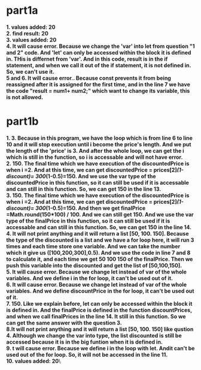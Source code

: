 # part1a 
**1. values added:  20**\
**2. find result:  20**\
**3. values added:  20**\
**4. It will cause error. Because we change the 'var' into let from question "1 and 2" code. And 'let' can only be accessed within the block it is defined in. THis is differnet from 'var'. And in this code, result is in the if statement, and when we call it out of the if statement, it is not defined in. So, we can't use it.**\
**5 and 6. It will cause error.. Because const prevents it from being reassigned after it is assigned for the first time, and in the line 7 we have the code "result = num1+ num2;" which want to change its variable, this is not allowed.**
# part1b
**1. 3. Because in this program, we have the loop which is from line 6 to line 10 and it will stop execution until i become the price's length. And we put the length of the 'price' is 3. And after the whole loop, we can get the i which is still in the function, so i is accessable and will not have error.**\
**2. 150. The final time which we have execution of the discountedPrice is when i =2. And at this time, we can get discountedPrice = prices[2]*(1-discount)= 300*(1-0.5)=150. And we use the var type of the discountedPrice in this function, so it can still be used if it is accessable and can still in this function. So, we can get 150 in the line 13.**\
**3. 150. The final time which we have execution of the discountedPrice is when i =2. And at this time, we can get discountedPrice = prices[2]*(1-discount)= 300*(1-0.5)=150. And then we get finalPrice =Math.round(150*100) / 100. And we can still get 150. And we use the var type of the finalPrice in this function, so it can still be used if it is accessable and can still in this function. So, we can get 150 in the line 14.**\
**4. It will not print anything and it will return a list [50, 100. 150]. Because the type of the discounted is a list and we have a for loop here, it will run 3 times and each time store one variable. And we can take the number which it give us ([100,200,300],0.5). And we use the code in line 7 and 8 to calculate it, and each time we get 50 100 150 of the finalPrice. Then we push this variable into the discounted and get the list of [50,100,150].**\
**5. It will cause error. Because we change let instead of var of the whole variables. And we define i in the for loop, it can't be used out of it.**\
**6. It will cause error. Because we change let instead of var of the whole variables. And we define discountPrice in the for loop, it can't be used out of it.**\
**7. 150. Like we explain before, let can only be accessed within the block it is defined in. And the finalPrice is defined in the function discountPrices, and when we call finalPrices in the line 14. It still in this function. So we can get the same answer with the question 3.**\
**8.It will not print anything and it will return a list [50, 100. 150] like qustion 4. Although we change the var into type, the list discounted is still be accessed because it is in the big funtion when it is defined in.**\
**9. t will cause error. Because we define i in the loop with let. Andit can't be used out of the for loop. So, it will not be accessed in the line 11.**\
**10. values added:  20**\
